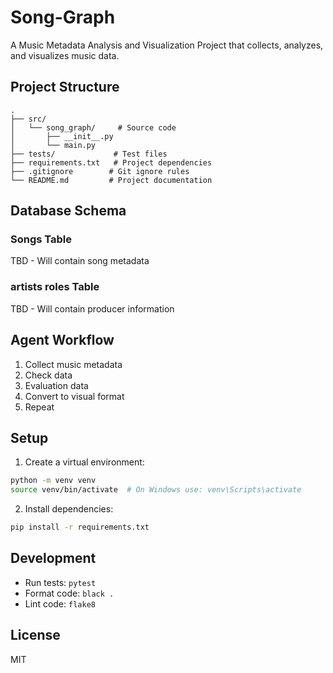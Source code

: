 # Song-Graph

A Music Metadata Analysis and Visualization Project that collects, analyzes, and visualizes music data.

## Project Structure

```
.
├── src/
│   └── song_graph/     # Source code
│       ├── __init__.py
│       └── main.py
├── tests/             # Test files
├── requirements.txt   # Project dependencies
├── .gitignore        # Git ignore rules
└── README.md         # Project documentation
```

## Database Schema

### Songs Table
TBD - Will contain song metadata

### artists roles Table
TBD - Will contain producer information

## Agent Workflow

1. Collect music metadata
2. Check data
3. Evaluation data
4. Convert to visual format
5. Repeat

## Setup

1. Create a virtual environment:
```bash
python -m venv venv
source venv/bin/activate  # On Windows use: venv\Scripts\activate
```

2. Install dependencies:
```bash
pip install -r requirements.txt
```

## Development

- Run tests: `pytest`
- Format code: `black .`
- Lint code: `flake8`

## License

MIT
